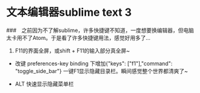 # 文本编辑器sublime text 3
###　之前因为不了解sublime，许多快捷键不知道，一度想要换编辑器，但电脑太卡用不了Atom。于是看了许多快捷键用法，感觉好用多了...

1. F11的界面全屏，或shift + F11的输入部分真全屏~ 

- 改键 preferences-key binding 下增加{"keys": ["f1"],"command": "toggle_side_bar"} 一键F1显示隐藏目录栏。瞬间感觉整个世界都清爽了~ 

- ALT 快速显示隐藏菜单栏
